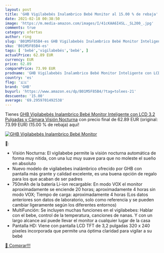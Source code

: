 ```yaml
---
layout: post
title: 'GHB Vigilabebés Inalambrico Bebé Monitor al 15.00 % de rebaja'
date: 2021-02-18 00:38:50
image: 'https://m.media-amazon.com/images/I/41cKAA6I4SL._SL200_.jpg'
comments: true
category: ofertas
author: ring
slug: 'B01M5F85B4-es GHB Vigilabebés Inalambrico Bebé Monitor Inteligente con...'
sku: 'B01M5F85B4-es'
tags: [ 'bebé','vigilabebés','bebé', ]
actualPrice: 62.89 EUR
currency: EUR
price: 62.89
comparePrice: 73.99 EUR
prodname: 'GHB Vigilabebés Inalambrico Bebé Monitor Inteligente con LCD 3.2 Pulgadas y Cámara Visión Nocturna'
country: 'es'
flag: '🇪🇸'
brand: 'GHB'
buyurl: 'https://www.amazon.es/dp/B01M5F85B4/?tag=tolees-21'
descuento: '15.00'
average: '69.2959701492538'
---
```


Tienes [GHB Vigilabebés Inalambrico Bebé Monitor Inteligente con LCD 3.2 Pulgadas y Cámara Visión Nocturna](https://www.amazon.es/dp/B01M5F85B4/?tag=tolees-21) con precio final de  62.89 EUR (original: 73.99 EUR) (15.00 %  de rebaja) aqui!

[![GHB Vigilabebés Inalambrico Bebé Monitor](https://m.media-amazon.com/images/I/41cKAA6I4SL._SL200_.jpg)](https://www.amazon.es/dp/B01M5F85B4/?tag=tolees-21)

🔎:

- Visión Nocturna: El vigilabebe permite la visión nocturna automática de forma muy nitida, con una luz muy suave para que no moleste el sueño en absoluto
- Nuevo modelo de vigilabebes inalámbrico ofrecido por GHB con pantalla más grante y calidad excelente, es una buena opción de regalo para los que acaban de ser padres
- 750mAh de la batería Li-ion recargable: En modo VOX el monitor aproximadamente se enciende 20 horas; aproximadamente 4 horas sin modo VOX; Tiempo de carga: aproximadamente 4 horas (Los datos anteriores son datos de laboratorio, solo como referencia y se pueden cambiar ligeramente según los diferentes entornos)
- MultiFunción: Se incluyen muchas funciones en el vigilabebes: Hablar con el bebe, control de la temperatura, canciones de nanas. Y con un largo alcance así puede llevar el monitor a cualquier lugar de la casa
- Pantalla HD: Viene con pantalla LCD TFT de 3,2 pulgadas 320 x 240 píxeles incorporada que permite una óptima claridad para vigilar a su bebé

[🛒 Comprar!!!](https://www.amazon.es/dp/B01M5F85B4/?tag=tolees-21)
